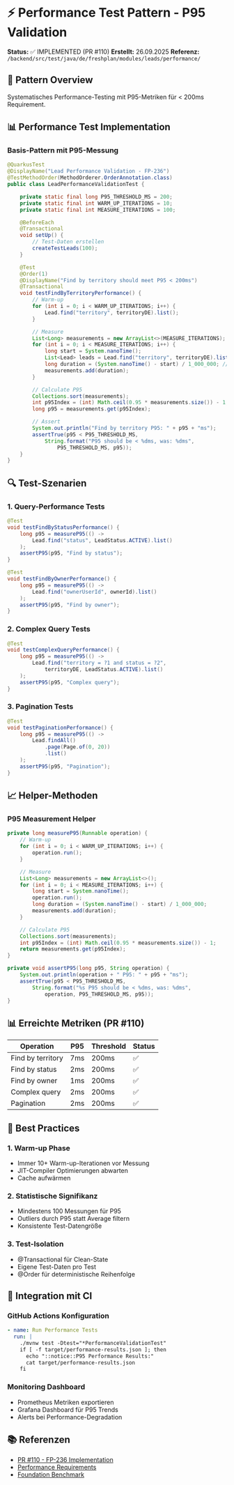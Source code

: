 # ⚡ Performance Test Pattern - P95 Validation

**Status:** ✅ IMPLEMENTED (PR #110)
**Erstellt:** 26.09.2025
**Referenz:** `/backend/src/test/java/de/freshplan/modules/leads/performance/`

## 🎯 Pattern Overview

Systematisches Performance-Testing mit P95-Metriken für < 200ms Requirement.

## 📊 Performance Test Implementation

### Basis-Pattern mit P95-Messung
```java
@QuarkusTest
@DisplayName("Lead Performance Validation - FP-236")
@TestMethodOrder(MethodOrderer.OrderAnnotation.class)
public class LeadPerformanceValidationTest {

    private static final long P95_THRESHOLD_MS = 200;
    private static final int WARM_UP_ITERATIONS = 10;
    private static final int MEASURE_ITERATIONS = 100;

    @BeforeEach
    @Transactional
    void setUp() {
        // Test-Daten erstellen
        createTestLeads(100);
    }

    @Test
    @Order(1)
    @DisplayName("Find by territory should meet P95 < 200ms")
    @Transactional
    void testFindByTerritoryPerformance() {
        // Warm-up
        for (int i = 0; i < WARM_UP_ITERATIONS; i++) {
            Lead.find("territory", territoryDE).list();
        }

        // Measure
        List<Long> measurements = new ArrayList<>(MEASURE_ITERATIONS);
        for (int i = 0; i < MEASURE_ITERATIONS; i++) {
            long start = System.nanoTime();
            List<Lead> leads = Lead.find("territory", territoryDE).list();
            long duration = (System.nanoTime() - start) / 1_000_000; // to ms
            measurements.add(duration);
        }

        // Calculate P95
        Collections.sort(measurements);
        int p95Index = (int) Math.ceil(0.95 * measurements.size()) - 1;
        long p95 = measurements.get(p95Index);

        // Assert
        System.out.println("Find by territory P95: " + p95 + "ms");
        assertTrue(p95 < P95_THRESHOLD_MS,
            String.format("P95 should be < %dms, was: %dms",
                P95_THRESHOLD_MS, p95));
    }
}
```

## 🔍 Test-Szenarien

### 1. Query-Performance Tests
```java
@Test
void testFindByStatusPerformance() {
    long p95 = measureP95(() ->
        Lead.find("status", LeadStatus.ACTIVE).list()
    );
    assertP95(p95, "Find by status");
}

@Test
void testFindByOwnerPerformance() {
    long p95 = measureP95(() ->
        Lead.find("ownerUserId", ownerId).list()
    );
    assertP95(p95, "Find by owner");
}
```

### 2. Complex Query Tests
```java
@Test
void testComplexQueryPerformance() {
    long p95 = measureP95(() ->
        Lead.find("territory = ?1 and status = ?2",
            territoryDE, LeadStatus.ACTIVE).list()
    );
    assertP95(p95, "Complex query");
}
```

### 3. Pagination Tests
```java
@Test
void testPaginationPerformance() {
    long p95 = measureP95(() ->
        Lead.findAll()
            .page(Page.of(0, 20))
            .list()
    );
    assertP95(p95, "Pagination");
}
```

## 📈 Helper-Methoden

### P95 Measurement Helper
```java
private long measureP95(Runnable operation) {
    // Warm-up
    for (int i = 0; i < WARM_UP_ITERATIONS; i++) {
        operation.run();
    }

    // Measure
    List<Long> measurements = new ArrayList<>();
    for (int i = 0; i < MEASURE_ITERATIONS; i++) {
        long start = System.nanoTime();
        operation.run();
        long duration = (System.nanoTime() - start) / 1_000_000;
        measurements.add(duration);
    }

    // Calculate P95
    Collections.sort(measurements);
    int p95Index = (int) Math.ceil(0.95 * measurements.size()) - 1;
    return measurements.get(p95Index);
}

private void assertP95(long p95, String operation) {
    System.out.println(operation + " P95: " + p95 + "ms");
    assertTrue(p95 < P95_THRESHOLD_MS,
        String.format("%s P95 should be < %dms, was: %dms",
            operation, P95_THRESHOLD_MS, p95));
}
```

## 📊 Erreichte Metriken (PR #110)

| Operation | P95 | Threshold | Status |
|-----------|-----|-----------|--------|
| Find by territory | 7ms | 200ms | ✅ |
| Find by status | 2ms | 200ms | ✅ |
| Find by owner | 1ms | 200ms | ✅ |
| Complex query | 2ms | 200ms | ✅ |
| Pagination | 2ms | 200ms | ✅ |

## 🚀 Best Practices

### 1. Warm-up Phase
- Immer 10+ Warm-up-Iterationen vor Messung
- JIT-Compiler Optimierungen abwarten
- Cache aufwärmen

### 2. Statistische Signifikanz
- Mindestens 100 Messungen für P95
- Outliers durch P95 statt Average filtern
- Konsistente Test-Datengröße

### 3. Test-Isolation
- @Transactional für Clean-State
- Eigene Test-Daten pro Test
- @Order für deterministische Reihenfolge

## 🔗 Integration mit CI

### GitHub Actions Konfiguration
```yaml
- name: Run Performance Tests
  run: |
    ./mvnw test -Dtest="*PerformanceValidationTest"
    if [ -f target/performance-results.json ]; then
      echo "::notice::P95 Performance Results:"
      cat target/performance-results.json
    fi
```

### Monitoring Dashboard
- Prometheus Metriken exportieren
- Grafana Dashboard für P95 Trends
- Alerts bei Performance-Degradation

## 📚 Referenzen
- [PR #110 - FP-236 Implementation](https://github.com/joergstreeck/freshplan-sales-tool/pull/110)
- [Performance Requirements](../technical-concept.md#technical-excellence)
- [Foundation Benchmark](../../../performance/phase-1-foundation-benchmark-2025-09-24.md)